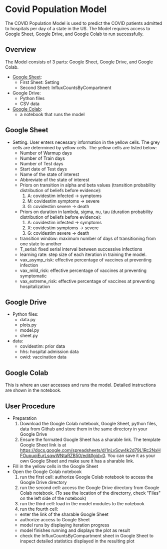 # Covid Population Model
The COVID Population Model is used to predict the COVID patients admitted to hospitals per day of a state in the US. The Model requires access to Google Sheet, Google Drive, and Google Colab to run successfully.

## Overview
The Model consists of 3 parts: Google Sheet, Google Drive, and Google Colab.
- [Google Sheet](https://docs.google.com/spreadsheets/d/1nLvScw4k2d79L1Rc2NxHFOupuqiEurLsqwWNtaRZB50/edit#gid=0):
  - First Sheet: Setting 
  - Second Sheet: InfluxCountsByCompartment
- Google Drive:
  - Python files
  - CSV data
- [Google Colab](https://github.com/xchjason/CovidPopulationModel/blob/main/Model_Notebook.ipynb):
  - a notebook that runs the model

## Google Sheet
- Setting. User enters necessary information in the yellow cells. The grey cells are determined by yellow cells. The yellow cells are listed below:
  - Number of Warmup days
  - Number of Train days
  - Number of Test days
  - Start date of Test days
  - Name of the state of interest
  - Abbreviate of the state of interest
  - Priors on transition in alpha and beta values (transition probability distribution of beliefs before evidence):
    1. A: covidestim infected -> symptoms
    2. M: covidestim symptoms -> severe
    3. G: covidestim severe -> death
  - Priors on duration in lambda, sigma, nu, tau (duration probability distribution of beliefs before evidence):
    1. A: covidestim infected -> symptoms
    2. X: covidestim symptoms -> severe
    3. G: covidestim severe -> death
  - transition window: maximum number of days of transitioning from one state to another
  - T_serial: fixed serial interval between successive infections
  - learning rate: step size of each iteration in training the model.
  - vax_asymp_risk: effective percentage of vaccines at preventing infection
  - vax_mild_risk: effective percentage of vaccines at preventing symptomatic
  - vax_extreme_risk: effective percentage of vaccines at preventing hospitalization


## Google Drive
- Python files:
  - data.py
  - plots.py
  - model.py
  - sheet.py
- data:
  - covidestim: prior data
  - hhs: hospital admission data
  - owid: vaccination data

## Google Colab
This is where an user accesses and runs the model. Detailed instructions are shown in the notebook. 

## User Procedure
- Preparation
  1. Download the Google Colab notebook, Google Sheet, python files, data from Github and store them in the same directory in your Google Drive
  2. Ensure the formated Google Sheet has a sharable link. The template Google Sheet link is at https://docs.google.com/spreadsheets/d/1nLvScw4k2d79L1Rc2NxHFOupuqiEurLsqwWNtaRZB50/edit#gid=0. You can save it as your own Google Sheet and make sure it has a sharable link. 
- Fill in the yellow cells in the Google Sheet
- Open the Google Colab notebook
  1. run the first cell: authorize Google Colab notebook to access the Google Drive directory
  2. run the second cell: access the Google Drive directory from Google Colab notebook. (To see the location of the directorry, check "Files" on the left side of the notebook)
  3. run the third cell: load in the model modules to the notebook
  4. run the fourth cell: 
    - enter the link of the sharable Google Sheet
    - authorize access to Google Sheet
    - model runs by displaying iteration progress
    - model finishes running and displays the plot as result
    - check the InfluxCountsByCompartment sheet in Google Sheet to inspect detailed statistics displayed in the resulting plot
  
